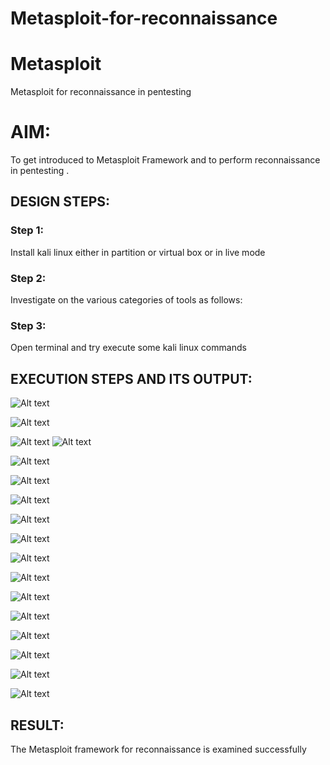 # Metasploit-for-reconnaissance
# Metasploit
Metasploit for reconnaissance in pentesting

# AIM:

To get introduced to Metasploit Framework and to  perform reconnaissance  in pentesting .

## DESIGN STEPS:

### Step 1:

Install kali linux either in partition or virtual box or in live mode

### Step 2:

Investigate on the various categories of tools as follows:

### Step 3:

Open terminal and try execute some kali linux commands

## EXECUTION STEPS AND ITS OUTPUT:

![Alt text](<img/img 1.png>)

![Alt text](img/img2.png)

![Alt text](img/img3.png)
![Alt text](img/img4.png)

![Alt text](img/img5.png)

![Alt text](img/img6.png)

![Alt text](img/img7.png)


![Alt text](img/img8.png)


![Alt text](img/img9.png)

![Alt text](img/img10.png)

![Alt text](img/img11.png)


![Alt text](img/img12.png)



![Alt text](<img/img 13.png>)


![Alt text](<img/img 14.png>)


![Alt text](<img/img 15.png>)

![Alt text](img/img16.png)

![Alt text](img/img17.png)

## RESULT:
The Metasploit framework for reconnaissance is  examined successfully
